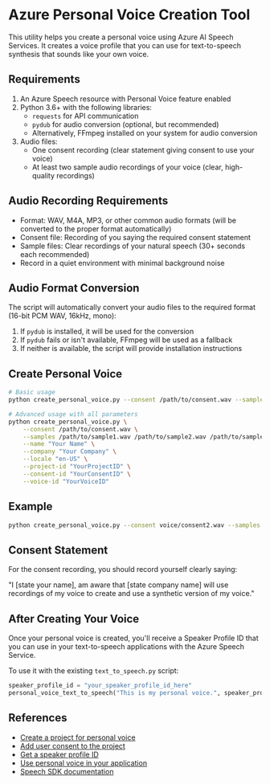 # Azure Personal Voice Creation Tool

This utility helps you create a personal voice using Azure AI Speech Services. It creates a voice profile that you can use for text-to-speech synthesis that sounds like your own voice.

## Requirements

1. An Azure Speech resource with Personal Voice feature enabled
2. Python 3.6+ with the following libraries:
   - `requests` for API communication
   - `pydub` for audio conversion (optional, but recommended)
   - Alternatively, FFmpeg installed on your system for audio conversion
3. Audio files:
   - One consent recording (clear statement giving consent to use your voice)
   - At least two sample audio recordings of your voice (clear, high-quality recordings)

## Audio Recording Requirements

- Format: WAV, M4A, MP3, or other common audio formats (will be converted to the proper format automatically)
- Consent file: Recording of you saying the required consent statement
- Sample files: Clear recordings of your natural speech (30+ seconds each recommended)
- Record in a quiet environment with minimal background noise

## Audio Format Conversion

The script will automatically convert your audio files to the required format (16-bit PCM WAV, 16kHz, mono):

1. If `pydub` is installed, it will be used for the conversion
2. If `pydub` fails or isn't available, FFmpeg will be used as a fallback
3. If neither is available, the script will provide installation instructions

## Create Personal Voice

```bash
# Basic usage
python create_personal_voice.py --consent /path/to/consent.wav --samples /path/to/sample1.wav /path/to/sample2.wav --name "Your Name"

# Advanced usage with all parameters
python create_personal_voice.py \
    --consent /path/to/consent.wav \
    --samples /path/to/sample1.wav /path/to/sample2.wav /path/to/sample3.wav \
    --name "Your Name" \
    --company "Your Company" \
    --locale "en-US" \
    --project-id "YourProjectID" \
    --consent-id "YourConsentID" \
    --voice-id "YourVoiceID"
```

## Example

```bash
python create_personal_voice.py --consent voice/consent2.wav --samples voice/sample3.wav voice/sample4.wav --name "Elena Neroslavskaya"
```

## Consent Statement

For the consent recording, you should record yourself clearly saying:

"I [state your name], am aware that [state company name] will use recordings of my voice to create and use a synthetic version of my voice."

## After Creating Your Voice

Once your personal voice is created, you'll receive a Speaker Profile ID that you can use in your text-to-speech applications with the Azure Speech Service.

To use it with the existing `text_to_speech.py` script:

```python
speaker_profile_id = "your_speaker_profile_id_here"
personal_voice_text_to_speech("This is my personal voice.", speaker_profile_id, "my_voice_output.wav")
```


## References

- [Create a project for personal voice](https://learn.microsoft.com/en-us/azure/ai-services/speech-service/personal-voice-create-project)
- [Add user consent to the project](https://learn.microsoft.com/en-us/azure/ai-services/speech-service/personal-voice-create-consent)
- [Get a speaker profile ID](https://learn.microsoft.com/en-us/azure/ai-services/speech-service/personal-voice-create-voice)
- [Use personal voice in your application](https://learn.microsoft.com/en-us/azure/ai-services/speech-service/personal-voice-how-to-use)
- [Speech SDK documentation](https://learn.microsoft.com/en-us/azure/ai-services/speech-service/get-started-text-to-speech)